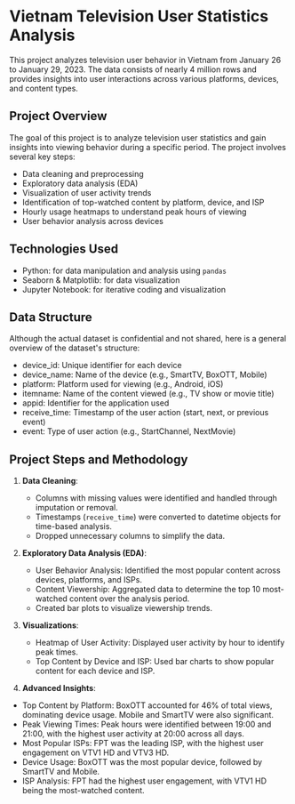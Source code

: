 # Vietnam Television User Statistics Analysis

This project analyzes television user behavior in Vietnam from January 26 to January 29, 2023. The data consists of nearly 4 million rows and provides insights into user interactions across various platforms, devices, and content types.

## Project Overview
The goal of this project is to analyze television user statistics and gain insights into viewing behavior during a specific period. The project involves several key steps:

* Data cleaning and preprocessing
* Exploratory data analysis (EDA)
* Visualization of user activity trends
* Identification of top-watched content by platform, device, and ISP
* Hourly usage heatmaps to understand peak hours of viewing
* User behavior analysis across devices

## Technologies Used
* Python: for data manipulation and analysis using `pandas`
* Seaborn & Matplotlib: for data visualization
* Jupyter Notebook: for iterative coding and visualization

## Data Structure
Although the actual dataset is confidential and not shared, here is a general overview of the dataset's structure:

* device_id: Unique identifier for each device
* device_name: Name of the device (e.g., SmartTV, BoxOTT, Mobile)
* platform: Platform used for viewing (e.g., Android, iOS)
* itemname: Name of the content viewed (e.g., TV show or movie title)
* appid: Identifier for the application used
* receive_time: Timestamp of the user action (start, next, or previous event)
* event: Type of user action (e.g., StartChannel, NextMovie)

## Project Steps and Methodology
1. **Data Cleaning**:
   * Columns with missing values were identified and handled through imputation or removal.
   * Timestamps (`receive_time`) were converted to datetime objects for time-based analysis.
   * Dropped unnecessary columns to simplify the data.

2. **Exploratory Data Analysis (EDA)**:
   * User Behavior Analysis: Identified the most popular content across devices, platforms, and ISPs.
   * Content Viewership: Aggregated data to determine the top 10 most-watched content over the analysis period.
   * Created bar plots to visualize viewership trends.

3. **Visualizations**:
   * Heatmap of User Activity: Displayed user activity by hour to identify peak times.
   * Top Content by Device and ISP: Used bar charts to show popular content for each device and ISP.

4. **Advanced Insights**:
* Top Content by Platform: BoxOTT accounted for 46% of total views, dominating device usage. Mobile and SmartTV were also significant.
* Peak Viewing Times: Peak hours were identified between 19:00 and 21:00, with the highest user activity at 20:00 across all days.
* Most Popular ISPs: FPT was the leading ISP, with the highest user engagement on VTV1 HD and VTV3 HD.
* Device Usage: BoxOTT was the most popular device, followed by SmartTV and Mobile.
* ISP Analysis: FPT had the highest user engagement, with VTV1 HD being the most-watched content.
